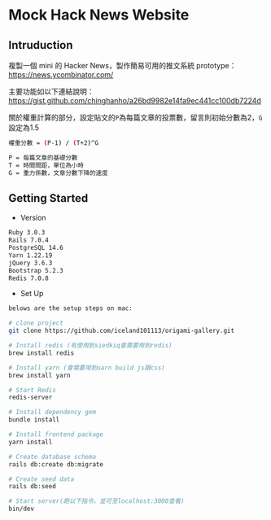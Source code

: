 # Mock Hack News Website

## Intruduction
複製一個 mini 的 Hacker News，製作簡易可用的推文系統 prototype：
https://news.ycombinator.com/

主要功能如以下連結說明：
https://gist.github.com/chinghanho/a26bd9982e14fa9ec441cc100db7224d

關於權重計算的部分，設定貼文的`P`為每篇文章的投票數，留言則初始分數為2，`G`設定為1.5
``` bash
權重分數 = (P-1) / (T+2)^G

P = 每篇文章的基礎分數
T = 時間間距，單位為小時
G = 重力係數，文章分數下降的速度
```

## Getting Started
* Version
``` bash
Ruby 3.0.3
Rails 7.0.4
PostgreSQL 14.6
Yarn 1.22.19
jQuery 3.6.3
Bootstrap 5.2.3
Redis 7.0.8
```
* Set Up 
``` bash
belows are the setup steps on mac:

# clone project
git clone https://github.com/iceland101113/origami-gallery.git

# Install redis (有使用到siedkiq會需要用到redis)
brew install redis

# Install yarn (會需要用到uarn build js跟css)
brew install yarn

# Start Redis
redis-server

# Install dependency gem
bundle install

# Install frontend package
yarn install

# Create database schema
rails db:create db:migrate

# Create seed data
rails db:seed

# Start server(跑以下指令，並可至localhost:3000查看)
bin/dev
